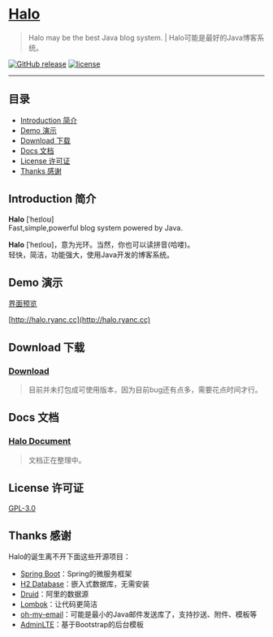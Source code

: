 <h1><a href="#" target="_blank">Halo</a></h1>

> Halo may be the best Java blog system. | Halo可能是最好的Java博客系统。

[![GitHub release](https://img.shields.io/github/release/ruibaby/halo.svg)](https://github.com/ruibaby/halo/releases)
[![license](https://img.shields.io/github/license/ruibaby/halo.svg)](https://github.com/ruibaby/halo/blob/master/LICENSE)

------------------------------

## 目录

- [Introduction 简介](#Introduction-简介)
- [Demo 演示](#Demo-演示)
- [Download 下载](#Download-下载)
- [Docs 文档](#Docs-文档)
- [License 许可证](#License-许可证)
- [Thanks 感谢](#Thanks-感谢)

## Introduction 简介

**Halo** [ˈheɪloʊ]<br>
Fast,simple,powerful blog system powered by Java.

**Halo** [ˈheɪloʊ]，意为光环。当然，你也可以读拼音(哈喽)。<br>
轻快，简洁，功能强大，使用Java开发的博客系统。

## Demo 演示

[界面预览](PREVIEW.md)

[http://halo.ryanc.cc](http://halo.ryanc.cc)

## Download 下载

### [Download](https://github.com/ruibaby/halo/releases)

> 目前并未打包成可使用版本，因为目前bug还有点多，需要花点时间才行。

## Docs 文档

### [Halo Document]()

>文档正在整理中。

## License 许可证

[GPL-3.0](https://github.com/ruibaby/halo/blob/master/LICENSE)

## Thanks 感谢

Halo的诞生离不开下面这些开源项目：

- [Spring Boot](https://github.com/spring-projects/spring-boot)：Spring的微服务框架
- [H2 Database](https://github.com/h2database/h2database)：嵌入式数据库，无需安装
- [Druid](https://github.com/alibaba/druid)：阿里的数据源
- [Lombok](https://www.projectlombok.org/)：让代码更简洁
- [oh-my-email](https://github.com/biezhi/oh-my-email)：可能是最小的Java邮件发送库了，支持抄送、附件、模板等
- [AdminLTE](https://github.com/almasaeed2010/AdminLTE)：基于Bootstrap的后台模板

